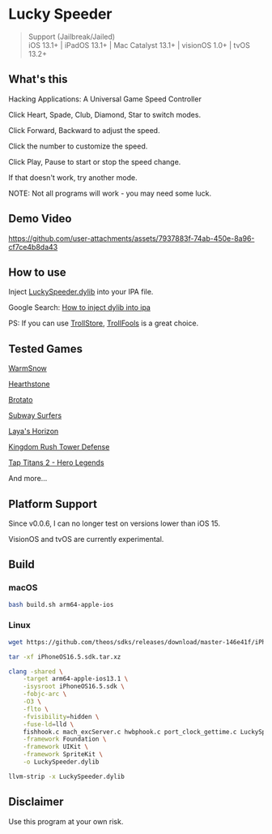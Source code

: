 # Lucky Speeder

> Support (Jailbreak/Jailed)  
> iOS 13.1+ | iPadOS 13.1+ | Mac Catalyst 13.1+ | visionOS 1.0+ | tvOS 13.2+  

## What's this

Hacking Applications: A Universal Game Speed Controller

Click Heart, Spade, Club, Diamond, Star to switch modes.

Click Forward, Backward to adjust the speed.

Click the number to customize the speed.

Click Play, Pause to start or stop the speed change.

If that doesn't work, try another mode.

NOTE: Not all programs will work - you may need some luck.

## Demo Video

<https://github.com/user-attachments/assets/7937883f-74ab-450e-8a96-cf7ce4b8da43>

## How to use

Inject [LuckySpeeder.dylib](https://github.com/kekeimiku/LuckySpeeder/releases) into your IPA file.

Google Search: [How to inject dylib into ipa](https://www.google.com/search?q=How+to+inject+dylib+into+ipa)

PS: If you can use [TrollStore](https://github.com/opa334/TrollStore), [TrollFools](https://github.com/Lessica/TrollFools) is a great choice.

## Tested Games

[WarmSnow](https://apps.apple.com/us/app/warm-snow/id6447508479)

[Hearthstone](https://apps.apple.com/us/app/hearthstone/id625257520)

[Brotato](https://apps.apple.com/us/app/brotato/id6445884925)

[Subway Surfers](https://apps.apple.com/us/app/subway-surfers/id512939461)

[Laya's Horizon](https://apps.apple.com/us/app/layas-horizon/id1615116545)

[Kingdom Rush Tower Defense](https://apps.apple.com/us/app/kingdom-rush-tower-defense-td/id516378985)

[Tap Titans 2 - Hero Legends](https://apps.apple.com/us/app/tap-titans-2-hero-legends/id1120294802)

And more...

## Platform Support

Since v0.0.6, I can no longer test on versions lower than iOS 15.

VisionOS and tvOS are currently experimental.

## Build

### macOS

```bash
bash build.sh arm64-apple-ios
```

### Linux

```bash
wget https://github.com/theos/sdks/releases/download/master-146e41f/iPhoneOS16.5.sdk.tar.xz

tar -xf iPhoneOS16.5.sdk.tar.xz

clang -shared \
    -target arm64-apple-ios13.1 \
    -isysroot iPhoneOS16.5.sdk \
    -fobjc-arc \
    -O3 \
    -flto \
    -fvisibility=hidden \
    -fuse-ld=lld \
    fishhook.c mach_excServer.c hwbphook.c port_clock_gettime.c LuckySpeeder.c LuckySpeeder.m LuckySpeederView.m Main.m \
    -framework Foundation \
    -framework UIKit \
    -framework SpriteKit \
    -o LuckySpeeder.dylib

llvm-strip -x LuckySpeeder.dylib
```

## Disclaimer

Use this program at your own risk.
